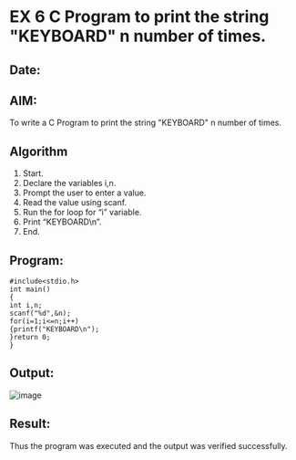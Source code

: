 # EX 6 C Program to print the string "KEYBOARD" n number of times.
## Date:
## AIM:
To write a C Program to print the string "KEYBOARD" n number of times.

## Algorithm
1. Start. 
2. Declare the variables i,n. 
3. Prompt the user to enter a value. 
4. Read the value using scanf. 
5. Run the for loop for “i” variable. 
6. Print “KEYBOARD\n”. 
7. End. 

## Program:
```
#include<stdio.h> 
int main() 
{ 
int i,n; 
scanf("%d",&n); 
for(i=1;i<=n;i++) 
{printf("KEYBOARD\n"); 
}return 0; 
}
```

## Output:
![image](https://github.com/user-attachments/assets/4e911ce7-8cf7-4386-9ba7-f26a7b2626d0)



## Result:
Thus the program was executed and the output was verified successfully.
